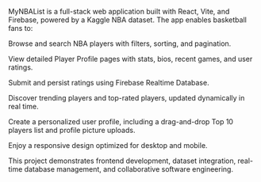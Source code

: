 MyNBAList is a full-stack web application built with React, Vite, and Firebase, powered by a Kaggle NBA dataset. The app enables basketball fans to:

Browse and search NBA players with filters, sorting, and pagination.

View detailed Player Profile pages with stats, bios, recent games, and user ratings.

Submit and persist ratings using Firebase Realtime Database.

Discover trending players and top-rated players, updated dynamically in real time.

Create a personalized user profile, including a drag-and-drop Top 10 players list and profile picture uploads.

Enjoy a responsive design optimized for desktop and mobile.

This project demonstrates frontend development, dataset integration, real-time database management, and collaborative software engineering.
